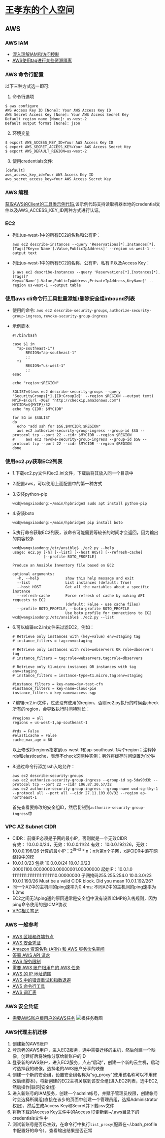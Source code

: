 # [王孝东的个人空间](https://scm-git.github.io/)
## AWS

### AWS IAM
* [深入理解IAM和访问控制](http://www.infoq.com/cn/articles/aws-iam-dive-in)
* [AWS使用tag进行某些资源隔离](http://cloudrender.blog.51cto.com/2091666/1946573)

### AWS 命令行配置
  以下三种方式选一即可:
1. 命令行选项  
  ```
  $ aws configure
  AWS Access Key ID [None]: Your AWS Access Key ID
  AWS Secret Access Key [None]: Your AWS Access Secret Key
  Default region name [None]: us-west-2
  Default output format [None]: json
  ```
2. 环境变量  
  ```
  $ export AWS_ACCESS_KEY_ID=Your AWS Access Key ID
  $ export AWS_SECRET_ACCESS_KEY=Your AWS Access Secret Key
  $ export AWS_DEFAULT_REGION=us-west-2
  ```
3. 使用credentials文件:
  ```
  [default]
  aws_access_key_id=Your AWS Access Key ID
  aws_secret_access_key=Your AWS Access Secret Key
  ```

### AWS 编程
[获取AWS的Client的工具类示例代码](aws-java-credential.md),该示例代码支持读取机器本地的credential文件以及AWS_ACCESS_KEY_ID两种方式进行认证。

### EC2
* 列出us-west-1中的所有EC2的名称和公有IP：
  ```
  aws ec2 describe-instances --query 'Reservations[*].Instances[*].[Tags[?Key==`Name`].Value,PublicIpAddress]' --region us-west-1 --output text
  ```
* 列出us-west-1中的所有EC2的名称、公有IP、私有IP以及Access Key：
  ```
  $ aws ec2 describe-instances --query 'Reservations[*].Instances[*].[Tags[?Key==`Name`].Value,PublicIpAddress,PrivateIpAddress,KeyName]' --region us-west-1 --output table
  ```
  
### 使用aws cli命令行工具批量添加/删除安全组inbound列表
* 使用的命令: `aws ec2 describe-security-groups`, `authorize-security-group-ingress`, `revoke-security-group-ingress`
* 示例脚本

  ```shell
  #!/bin/bash
  
  case $1 in
  	"ap-southeast-1")
  		REGION="ap-southeast-1"
  		;;
  	*)
  		REGION="us-west-1"
  		;;
  esac
  
  echo "region:$REGION"
  
  SGLIST=$(aws ec2 describe-security-groups --query 'SecurityGroups[*].{ID:GroupId}' --region $REGION --output text)
  MYIP=$(curl -XGET "http://checkip.amazonaws.com")
  MYCIDR=${MYIP}/32
  echo "my CIDR: $MYCIDR"
  
  for SG in $SGLIST
  do
  	echo "add ssh for $SG,$MYCIDR,$REGION"
  	aws ec2 authorize-security-group-ingress --group-id $SG --protocol tcp --port 22 --cidr $MYCIDR --region $REGION
  # 	aws ec2 revoke-security-group-ingress --group-id $SG --protocol tcp --port 22 --cidr $MYCIDR --region $REGION
  done
  ```
  
### 使用ec2.py获取EC2列表
* 1.下载ec2.py文件和ec2.ini文件，下载后将其放入同一个目录中
* 2.配置aws，可以使用上面配置中的第一种方式
* 3.安装python-pip
  
  ```
  wxd@wangxiaodong:~/main/hpbridge$ sudo apt install python-pip
  ```
  
* 4.安装boto

  ```
  wxd@wangxiaodong:~/main/hpbridge$ pip install boto
  ```
  
* 5.执行命令获取EC2列表，该命令可能需要等较长的时间才会返回，因为输出的内容较多
  
  ```
  wxd@wangxiaodong:/etc/ansible$ ./ec2.py --help
  usage: ec2.py [-h] [--list] [--host HOST] [--refresh-cache]
                [--profile BOTO_PROFILE]
  
  Produce an Ansible Inventory file based on EC2
  
  optional arguments:
    -h, --help            show this help message and exit
    --list                List instances (default: True)
    --host HOST           Get all the variables about a specific instance
    --refresh-cache       Force refresh of cache by making API requests to EC2
                          (default: False - use cache files)
    --profile BOTO_PROFILE, --boto-profile BOTO_PROFILE
                          Use boto profile for connections to EC2
  wxd@wangxiaodong:/etc/ansible$ ./ec2.py --list
  ```
  
* 6.可以编辑ec2.ini文件来过滤EC2，例如：

  ```
  # Retrieve only instances with (key=value) env=staging tag
  # instance_filters = tag:env=staging
  
  # Retrieve only instances with role=webservers OR role=dbservers tag
  # instance_filters = tag:role=webservers,tag:role=dbservers
  
  # Retrieve only t1.micro instances OR instances with tag env=staging
  # instance_filters = instance-type=t1.micro,tag:env=staging
  
  #instance_filters = key-name=dev-test-cfn
  #instance_filters = key-name=cloud-pie
  instance_filters = key-name=access-sgp
  ```

* 7.编辑ec2.ini文件，过滤没有使用的region，否则ec2.py执行的时候会check所有的region，会导致执行时间特别长：

  ```
  #regions = all 
  regions = us-west-1,ap-southeast-1
  
  #rds = False
  #elasticache = False
  cache_max_age = 60
  ```
  以上修改将regions指定到us-west-1和ap-southeast-1两个region；注释掉rds和elasticache，表示不check这两种实例；另外将缓存时间设置为1分钟

* 8.通过命令行添加ssh入站允许：
  
  ```
  aws ec2 describe-security-groups
  aws ec2 authorize-security-group-ingress --group-id sg-5da90d3b --protocol tcp --port 22 --cidr 106.87.20.57/32
  aws ec2 authorize-security-group-ingress --group-name wxd-sg-tky-1 --protocol all --port all --cidr 27.11.103.80/32 --region ap-northeast-1
  ```
  首先查看要修改的安全组ID，然后复制到`authorize-security-group-ingress`中
  
### VPC AZ Subnet CIDR
* CIDR：前缀IP必须是子网的最小IP，否则就是一个无效CIDR  
  有效： 10.0.0.0/24，无效：10.0.0.11/24
  有效： 10.0.0.192/26，无效：10.0.0.196/26
  计算的最小IP：2<sup>(8-x)</sup> * n；n为第n个子网，x是CIDR中落在网络段中的模
* 10.0.1.0/23 包括 10.0.0.0/24
  10.0.1.0/23
  00001100.00000000.00000001.00000000 起始IP：10.0.1.0
  11111111.11111111.11111110.00000000 子网掩码255.255.254.0
  10.0.3.0/23 
  10.0.1.193/26
  Must be a valid CIDR block. Did you mean 10.0.1.192/26?
* 同一个AZ中的主机间的ping速率为0.4ms; 不同AZ中的主机间的ping速率为1.2ms
* EC2之间无法ping通的原因通常是安全组中没有设置ICMP的入栈规则，因为ping命令使用的是ICMP协议
* [VPC相关笔记](./aws-vpc.md)

### AWS 一般参考
* [AWS 区域和终端节点](http://docs.aws.amazon.com/zh_cn/general/latest/gr/rande.html)
* [AWS 安全凭证](http://docs.aws.amazon.com/zh_cn/general/latest/gr/aws-security-credentials.html)
* [Amazon 资源名称 (ARN) 和 AWS 服务命名空间](http://docs.aws.amazon.com/zh_cn/general/latest/gr/aws-arns-and-namespaces.html)
* [签署 AWS API 请求](http://docs.aws.amazon.com/zh_cn/general/latest/gr/signing_aws_api_requests.html)
* [AWS 服务限制](http://docs.aws.amazon.com/zh_cn/general/latest/gr/aws_service_limits.html)
* [需要 AWS 账户根用户的 AWS 任务](http://docs.aws.amazon.com/zh_cn/general/latest/gr/aws_tasks-that-require-root.html)
* [AWS 的 IP 地址范围](http://docs.aws.amazon.com/zh_cn/general/latest/gr/aws-ip-ranges.html)
* [AWS 中的错误重试和指数退避](http://docs.aws.amazon.com/zh_cn/general/latest/gr/api-retries.html)
* [AWS 命令行工具](http://docs.aws.amazon.com/zh_cn/general/latest/gr/GetTheTools.html)
* [AWS 词汇表](http://docs.aws.amazon.com/zh_cn/general/latest/gr/glos-chap.html)

### AWS 安全凭证
* [需要AWS账户根用户的AWS任务](http://docs.aws.amazon.com/zh_cn/general/latest/gr/aws_tasks-that-require-root.html)
  ![根任务截图](./aws_root_tast.png)

### AWS代理主机迁移
1. 创建新的AWS账户
2. 登录老的AWS用户，进入EC2服务，选中需要迁移的主机，然后创建一个映像，创建好后将映像分享给新账户的ID
3. 登录新的AWS账户，进入EC2服务，点击“启动”，创建一个新的云主机，启动时选择我的映像，选择老的AWS账户分享的映像
4. 创建一个新的安全组，设置安全组名称为“sg_proxy”(使用该名称可以不用修改后续脚本)，将新创建的EC2主机关联到该安全组(进入EC2列表，选中EC2, 然后操作|联网|安全组)
5. 进入新账号的IAM服务，创建一个admin帐号，并赋予管理员权限，创建帐号时会选择所属组(直接在该步的页面中创建一个管理员组，选择Administrator权限)，然后生成Access Key和Secret并下载csv文件
6. 将新下载的Access Key文件中的Access ID更新到~/.aws目录下的credentials文件中
7. 测试新账号是否已生效，在命令行中执行`list_proxy`(配置在~/.bash_profile中配置好的命令），查看输出结果是否正常

